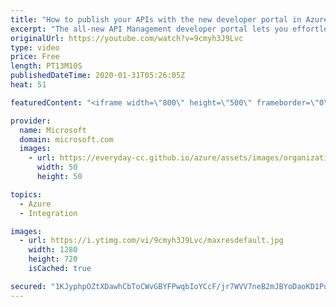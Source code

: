```yaml
---
title: "How to publish your APIs with the new developer portal in Azure API Management | Azure Friday"
excerpt: "The all-new API Management developer portal lets you effortlessly publish your APIs. It's customizable, lightweight, and intuitive. Mike Budzynski joins Scott Hanselman to show how to publish your APIs with the new developer portal in Azure API Management.  3:30 - Demo  Azure API Management resources"
originalUrl: https://youtube.com/watch?v=9cmyh3J9Lvc
type: video
price: Free
length: PT13M10S
publishedDateTime: 2020-01-31T05:26:05Z
heat: 51

featuredContent: "<iframe width=\"800\" height=\"500\" frameborder=\"0\" src=\"https://www.youtube.com/embed/9cmyh3J9Lvc\" allow=\"accelerometer; autoplay; encrypted-media; gyroscope; picture-in-picture\" allowfullscreen></iframe>"

provider:
  name: Microsoft
  domain: microsoft.com
  images:
    - url: https://everyday-cc.github.io/azure/assets/images/organizations/microsoft.com-50x50.jpg
      width: 50
      height: 50

topics:
  - Azure
  - Integration

images:
  - url: https://i.ytimg.com/vi/9cmyh3J9Lvc/maxresdefault.jpg
    width: 1280
    height: 720
    isCached: true

secured: "1KJyphpOZtXDawhCbToCWvGBYFPwqbIoYCcF/jr7WVV7neB2mJBYoDaoKD1PuAKyyKn49VnCvFQjeVY1UNnazz9QywKHrZ+uYOSFXz34KXTwvDCH5Bm+Yc2kHGxHMhO7plZHe/izzyRTYeK92N+0ZJveIkvp3tNxeLxymz6iSyeDF3ImwhwprA38FDT6pDt5GaQ/3TWkmPqC5qhkNuOX8Z+IoWzggSQBHrw2FiZqQYESjh2Np5XJ16zpbd1ZImImZMeHeq2kA5+LrT8WpQTm4SaMiSRtW/CQxb+JCRFwwgQnQpga1AsSEpeRcPmORlQS5dfgB0vM7b0WWlOdkCps2DfllzJnKFtRTaYWpaOMxUBMUklinXwN0nIqYvahs60QBmlxR16c06pkXsuUI4Xvb65Vd8hVGK8O7D5mLKE1Auo=;Qebah2MON+SrTd/b+ETgxA=="
---
```


